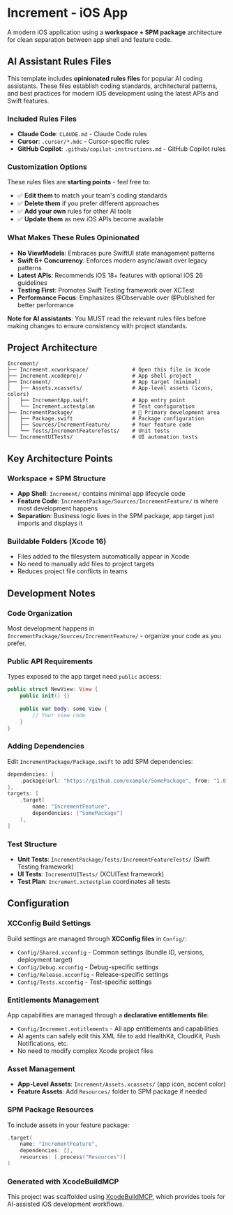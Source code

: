 # Increment - iOS App

A modern iOS application using a **workspace + SPM package** architecture for clean separation between app shell and feature code.

## AI Assistant Rules Files

This template includes **opinionated rules files** for popular AI coding assistants. These files establish coding standards, architectural patterns, and best practices for modern iOS development using the latest APIs and Swift features.

### Included Rules Files
- **Claude Code**: `CLAUDE.md` - Claude Code rules
- **Cursor**: `.cursor/*.mdc` - Cursor-specific rules
- **GitHub Copilot**: `.github/copilot-instructions.md` - GitHub Copilot rules

### Customization Options
These rules files are **starting points** - feel free to:
- ✅ **Edit them** to match your team's coding standards
- ✅ **Delete them** if you prefer different approaches
- ✅ **Add your own** rules for other AI tools
- ✅ **Update them** as new iOS APIs become available

### What Makes These Rules Opinionated
- **No ViewModels**: Embraces pure SwiftUI state management patterns
- **Swift 6+ Concurrency**: Enforces modern async/await over legacy patterns
- **Latest APIs**: Recommends iOS 18+ features with optional iOS 26 guidelines
- **Testing First**: Promotes Swift Testing framework over XCTest
- **Performance Focus**: Emphasizes @Observable over @Published for better performance

**Note for AI assistants**: You MUST read the relevant rules files before making changes to ensure consistency with project standards.

## Project Architecture

```
Increment/
├── Increment.xcworkspace/              # Open this file in Xcode
├── Increment.xcodeproj/                # App shell project
├── Increment/                          # App target (minimal)
│   ├── Assets.xcassets/                # App-level assets (icons, colors)
│   ├── IncrementApp.swift              # App entry point
│   └── Increment.xctestplan            # Test configuration
├── IncrementPackage/                   # 🚀 Primary development area
│   ├── Package.swift                   # Package configuration
│   ├── Sources/IncrementFeature/       # Your feature code
│   └── Tests/IncrementFeatureTests/    # Unit tests
└── IncrementUITests/                   # UI automation tests
```

## Key Architecture Points

### Workspace + SPM Structure
- **App Shell**: `Increment/` contains minimal app lifecycle code
- **Feature Code**: `IncrementPackage/Sources/IncrementFeature/` is where most development happens
- **Separation**: Business logic lives in the SPM package, app target just imports and displays it

### Buildable Folders (Xcode 16)
- Files added to the filesystem automatically appear in Xcode
- No need to manually add files to project targets
- Reduces project file conflicts in teams

## Development Notes

### Code Organization
Most development happens in `IncrementPackage/Sources/IncrementFeature/` - organize your code as you prefer.

### Public API Requirements
Types exposed to the app target need `public` access:
```swift
public struct NewView: View {
    public init() {}
    
    public var body: some View {
        // Your view code
    }
}
```

### Adding Dependencies
Edit `IncrementPackage/Package.swift` to add SPM dependencies:
```swift
dependencies: [
    .package(url: "https://github.com/example/SomePackage", from: "1.0.0")
],
targets: [
    .target(
        name: "IncrementFeature",
        dependencies: ["SomePackage"]
    ),
]
```

### Test Structure
- **Unit Tests**: `IncrementPackage/Tests/IncrementFeatureTests/` (Swift Testing framework)
- **UI Tests**: `IncrementUITests/` (XCUITest framework)
- **Test Plan**: `Increment.xctestplan` coordinates all tests

## Configuration

### XCConfig Build Settings
Build settings are managed through **XCConfig files** in `Config/`:
- `Config/Shared.xcconfig` - Common settings (bundle ID, versions, deployment target)
- `Config/Debug.xcconfig` - Debug-specific settings  
- `Config/Release.xcconfig` - Release-specific settings
- `Config/Tests.xcconfig` - Test-specific settings

### Entitlements Management
App capabilities are managed through a **declarative entitlements file**:
- `Config/Increment.entitlements` - All app entitlements and capabilities
- AI agents can safely edit this XML file to add HealthKit, CloudKit, Push Notifications, etc.
- No need to modify complex Xcode project files

### Asset Management
- **App-Level Assets**: `Increment/Assets.xcassets/` (app icon, accent color)
- **Feature Assets**: Add `Resources/` folder to SPM package if needed

### SPM Package Resources
To include assets in your feature package:
```swift
.target(
    name: "IncrementFeature",
    dependencies: [],
    resources: [.process("Resources")]
)
```

### Generated with XcodeBuildMCP
This project was scaffolded using [XcodeBuildMCP](https://github.com/cameroncooke/XcodeBuildMCP), which provides tools for AI-assisted iOS development workflows.